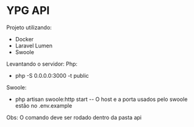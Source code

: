 # YPG API

Projeto utilizando:
- Docker
- Laravel Lumen
- Swoole

Levantando o servidor:
Php:
- php -S 0.0.0.0:3000 -t public

Swoole:
- php artisan swoole:http start
-- O host e a porta usados pelo swoole estão no .env.example

Obs: O comando deve ser rodado dentro da pasta api
